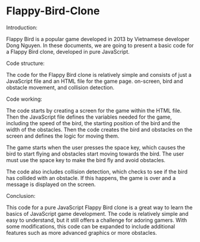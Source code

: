 # Flappy-Bird-Clone

Introduction:

Flappy Bird is a popular game developed in 2013 by Vietnamese developer Dong Nguyen. In these documents, we are going to present a basic code for a Flappy Bird clone, developed in pure JavaScript.

Code structure:

The code for the Flappy Bird clone is relatively simple and consists of just a JavaScript file and an HTML file for the game page. on-screen, bird and obstacle movement, and collision detection.

Code working:

The code starts by creating a screen for the game within the HTML file. Then the JavaScript file defines the variables needed for the game, including the speed of the bird, the starting position of the bird and the width of the obstacles. Then the code creates the bird and obstacles on the screen and defines the logic for moving them.

The game starts when the user presses the space key, which causes the bird to start flying and obstacles start moving towards the bird. The user must use the space key to make the bird fly and avoid obstacles.

The code also includes collision detection, which checks to see if the bird has collided with an obstacle. If this happens, the game is over and a message is displayed on the screen.

Conclusion:

This code for a pure JavaScript Flappy Bird clone is a great way to learn the basics of JavaScript game development. The code is relatively simple and easy to understand, but it still offers a challenge for adoring gamers. With some modifications, this code can be expanded to include additional features such as more advanced graphics or more obstacles.
